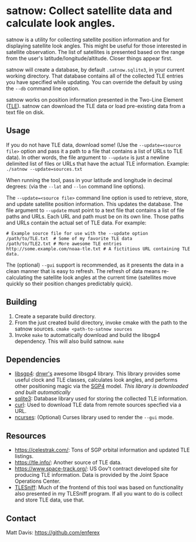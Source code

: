 satnow: Collect satellite data and calculate look angles.
==========================================================

satnow is a utility for collecting satellite position information and for
displaying satellite look angles.  This might be useful for those interested in
satellite observation.  The list of satellites is presented based on the
range from the user's latitude/longitude/altitude.  Closer things appear first.

satnow will create a database, by default `.satnow.sqlite3`, in your current
working directory. That database contains all of the collected TLE entries you
have specified while updating. You can override the default by using the `--db`
command line option.

satnow works on position information presented in the Two-Line Element
([TLE](https://en.wikipedia.org/wiki/Two-line_element_set)). satnow can
download the TLE data or load pre-existing data from a text file on disk.

Usage
-----
If you do not have TLE data, download some! (Use the `--update=<source file>`
option and pass it a path to a file that contains a list of URLs to TLE data).
In other words, the file argument to `--update` is just a newline delimited
list of files or URLs that have the actual TLE information.
Example: `./satnow --update=sources.txt`

When running the tool, pass in your latitude and longitude in decimal degrees:
(via the `--lat` and `--lon` command line options).

The `--update=<source file>` command line option is used to retrieve, store, and
update satellite position information.  This updates the database. The file
argument to `--update` must point to a text file that contains a list of file
paths and URLs. Each URL and path must be on its own line. Those paths and URLs
contain
the actual set of TLE data.  For example:
```
# Example source file for use with the --update option
/path/to/TLE.txt  # Some of my favorite TLE data
/path/to/TLE2.txt # More awesome TLE entries
http://some.example.com/noaa-tle.txt # A fictitious URL containing TLE data.
```
The (optional) `--gui` support is recommended, as it presents the data in a
clean manner that is easy to refresh.  The refresh of data means re-calculating
the satellite look angles at the current time (satellites move quickly so their
position changes predictably quick).

Building
--------
1. Create a separate build directory.
1. From the just created build directory, invoke cmake with the path to the
 satnow sources. `cmake <path-to-satnow sources`
1. Invoke `make` to automatically download and build the libsgp4 dependency.
This will also build satnow.  `make`

Dependencies
------------
* [libsgp4](https://github.com/dnwrnr/sgp4): [dnwr's](https://github.com/dnwrnr) awesome libsgp4 library.
This library provides some useful clock and TLE classes,  calculates look
angles, and performs other positioning magic via the
[SGP4](https://en.wikipedia.org/wiki/Simplified_perturbations_models) model.
*This library is downloaded and built automatically*
* [sqlite3](sqlite.org): Database library used for storing the collected TLE information.
* [curl](https://curl.haxx.se/libcurl/): Used to download TLE data from remote
sources specfied via a URL.
* [ncurses](https://www.gnu.org/software/ncurses/): (Optional) Curses library
used to render the `--gui` mode.

Resources
---------
* https://celestrak.com/: Tons of SGP orbital information and updated TLE
listings.
* https://tle.info/: Another source of TLE data.
* https://www.space-track.org/:
US Gov't contract developed site for producing TLE information.  Data is
provided by the Joint Space Operations Center.
* [TLESniff](https://github.com/enferex/TLESniff):  Much of the frontend of this
tool was based on functionality also presented in my TLESniff program.  If all
you want to do is collect and store TLE data, use that.

Contact
-------
Matt Davis: https://github.com/enferex
